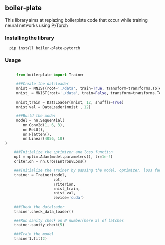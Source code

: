 ## boiler-plate

This library aims at replacing boilerplate code that occur while training neural networks using [PyTorch](https://pytorch.org/)

### Installing the library
      pip install boiler-plate-pytorch
      
### Usage
```python

     from boilerplate import Trainer
     
     ###Create the dataloader
     mnist = MNIST(root='./data', train=True, transform=transforms.ToTensor(), download=True)
     mnist_ = MNIST(root='./data', train=False, transform=transforms.ToTensor(), download=True)
     
     mnist_train = DataLoader(mnist, 12, shuffle=True)
     mnist_val = DataLoader(mnist_, 12)
     
     ###Build the model
     model = nn.Sequential(
        nn.Conv2d(1, 6, 3),
        nn.ReLU(),
        nn.Flatten(),
        nn.Linear(4056, 10)
)

    ###Initialize the optimizer and loss function
    opt = optim.Adam(model.parameters(), lr=1e-3)
    criterion = nn.CrossEntropyLoss()
    
    ###Initialize the trainer by passing the model, optimizer, loss function, dataloaders and device(cpu or cuda)
    trainer = Trainer(model, 
                      opt, 
                      criterion,
                      mnist_train, 
                      mnist_val,  
                      device='cuda')
                      
    ###Check the dataloader
    trainer.check_data_loader()
    
    ###Run sanity check on N number(here 5) of batches
    trainer.sanity_check(5)

    ###Train the model
    trainer1.fit(2)
     
 ```
